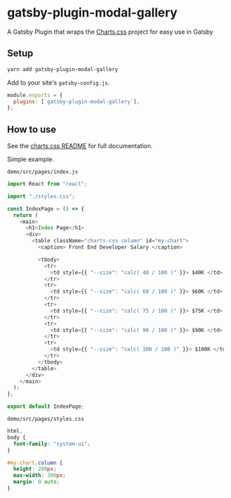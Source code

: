 # gatsby-plugin-modal-gallery

A Gatsby Plugin that wraps the [Charts.css](https://chartscss.org/) project for easy use in Gatsby

## Setup

```sh
yarn add gatsby-plugin-modal-gallery
```

Add to your site's `gatsby-config.js`.

```js
module.exports = {
  plugins: [`gatsby-plugin-modal-gallery`],
};
```

## How to use

See the [charts.css README](https://github.com/ChartsCSS/charts.css) for full documentation.

Simple example.

`demo/src/pages/index.js`

```js
import React from "react";

import "./styles.css";

const IndexPage = () => {
  return (
    <main>
      <h1>Index Page</h1>
      <div>
        <table className="charts-css column" id="my-chart">
          <caption> Front End Developer Salary </caption>

          <tbody>
            <tr>
              <td style={{ "--size": "calc( 40 / 100 )" }}> $40K </td>
            </tr>
            <tr>
              <td style={{ "--size": "calc( 60 / 100 )" }}> $60K </td>
            </tr>
            <tr>
              <td style={{ "--size": "calc( 75 / 100 )" }}> $75K </td>
            </tr>
            <tr>
              <td style={{ "--size": "calc( 90 / 100 )" }}> $90K </td>
            </tr>
            <tr>
              <td style={{ "--size": "calc( 100 / 100 )" }}> $100K </td>
            </tr>
          </tbody>
        </table>
      </div>
    </main>
  );
};

export default IndexPage;
```

`demo/src/pages/styles.css`

```css
html,
body {
  font-family: "system-ui";
}

#my-chart.column {
  height: 200px;
  max-width: 300px;
  margin: 0 auto;
}
```
